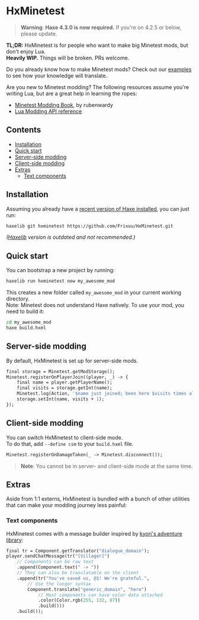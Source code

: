 # HxMinetest

> **Warning**:
> **Haxe 4.3.0 is now required.** If you're on 4.2.5 or below, please update.

**TL;DR:** HxMinetest is for people who want to make big Minetest mods, but don't enjoy Lua.  
**Heavily WIP.** Things will be broken. PRs welcome.

Do you already know how to make Minetest mods?
Check out our [examples](examples) to see how your knowledge will translate.

Are you new to Minetest modding?
The following resources assume you're writing Lua,
but are a great help in learning the ropes:

- [Minetest Modding Book](https://rubenwardy.com/minetest_modding_book/en/index.html), by rubenwardy
- [Lua Modding API reference](https://minetest.gitlab.io/minetest/)

## Contents

- [Installation](#installation)
- [Quick start](#quick-start)
- [Server-side modding](#server-side-modding)
- [Client-side modding](#client-side-modding)
- [Extras](#extras)
  - [Text components](#text-components)

## Installation

Assuming you already have a [recent version of Haxe installed](https://haxe.org/download/),
you can just run:

```sh
haxelib git hxminetest https://github.com/Frixuu/HxMinetest.git
```

_([Haxelib](https://lib.haxe.org/p/hxminetest/) version is outdated and not recommended.)_

## Quick start

You can bootstrap a new project by running:

```sh
haxelib run hxminetest new my_awesome_mod
```

This creates a new folder called ```my_awesome_mod``` in your current working directory.  
Note: Minetest does not understand Haxe natively. To use your mod, you need to build it:

```sh
cd my_awesome_mod
haxe build.hxml
```

## Server-side modding

By default, HxMinetest is set up for server-side mods.

```haxe
final storage = Minetest.getModStorage();
Minetest.registerOnPlayerJoin((player, _) -> {
    final name = player.getPlayerName();
    final visits = storage.getInt(name);
    Minetest.log(Action, '$name just joined; been here $visits times already');
    storage.setInt(name, visits + 1);
});
```

## Client-side modding

You can switch HxMinetest to client-side mode.  
To do that, add ```--define csm``` to your ```build.hxml``` file.

```haxe
Minetest.registerOnDamageTaken(_ -> Minetest.disconnect());
```

> **Note**: You cannot be in server- and client-side mode at the same time.

## Extras

Aside from 1:1 externs,
HxMinetest is bundled with a bunch of other utilities
that can make your modding journey less painful:

### Text components

HxMinetest comes with a message builder inspired by [kyori's adventure library](https://github.com/KyoriPowered/adventure):

```haxe
final tr = Component.getTranslator("dialogue_domain");
player.sendChatMessage(tr("[Villager]")
    // Components can be raw text
    .append(Component.text(" -> "))
    // They can also be translatable on the client
    .append(tr("You've saved us, @1! We're grateful.",
        // Use the longer syntax
        Component.translate("generic_domain", "hero")
            // Most components can have color data attached
            .color(Color.rgb(255, 132, 87))
            .build()))
    .build());
```
